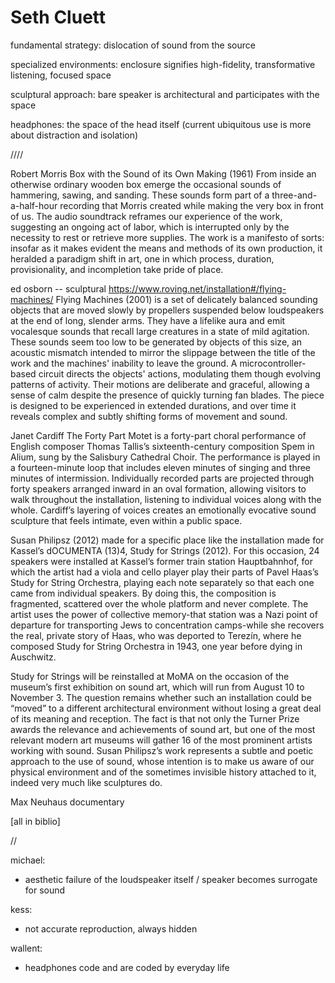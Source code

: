 # Seth Cluett


fundamental strategy:
dislocation of sound from the source

specialized environments:
enclosure signifies high-fidelity, transformative listening, focused space

sculptural approach:
bare speaker is architectural and participates with the space

headphones:
the space of the head itself (current ubiquitous use is more about distraction and isolation)


////

Robert Morris
Box with the Sound of its Own Making (1961)
From inside an otherwise ordinary wooden box emerge the occasional sounds of hammering, sawing, and sanding. These sounds form part of a three-and-a-half-hour recording that Morris created while making the very box in front of us. The audio soundtrack reframes our experience of the work, suggesting an ongoing act of labor, which is interrupted only by the necessity to rest or retrieve more supplies. The work is a manifesto of sorts: insofar as it makes evident the means and methods of its own production, it heralded a paradigm shift in art, one in which process, duration, provisionality, and incompletion take pride of place.


ed osborn -- sculptural
https://www.roving.net/installation#/flying-machines/
Flying Machines (2001) is a set of delicately balanced sounding objects that are moved slowly by propellers suspended below loudspeakers at the end of long, slender arms. They have a lifelike aura and emit vocalesque sounds that recall large creatures in a state of mild agitation. These sounds seem too low to be generated by objects of this size, an acoustic mismatch intended to mirror the slippage between the title of the work and the machines' inability to leave the ground. A microcontroller-based circuit directs the objects' actions, modulating them though evolving patterns of activity. Their motions are deliberate and graceful, allowing a sense of calm despite the presence of quickly turning fan blades. The piece is designed to be experienced in extended durations, and over time it reveals complex and subtly shifting forms of movement and sound.

Janet Cardiff
The Forty Part Motet is a forty-part choral performance of English composer Thomas Tallis’s sixteenth-century composition Spem in Alium, sung by the Salisbury Cathedral Choir. The performance is played in a fourteen-minute loop that includes eleven minutes of singing and three minutes of intermission. Individually recorded parts are projected through forty speakers arranged inward in an oval formation, allowing visitors to walk throughout the installation, listening to individual voices along with the whole. Cardiff’s layering of voices creates an emotionally evocative sound sculpture that feels intimate, even within a public space.

Susan Philipsz (2012)
made for a specific place like the installation made for Kassel’s dOCUMENTA (13)4, Study for Strings (2012). For this occasion, 24 speakers were installed at Kassel’s former train station Hauptbahnhof, for which the artist had a viola and cello player play their parts of Pavel Haas’s Study for String Orchestra, playing each note separately so that each one came from individual speakers. By doing this, the composition is fragmented, scattered over the whole platform and never complete. The artist uses the power of collective memory-that station was a Nazi point of departure for transporting Jews to concentration camps-while she recovers the real, private story of Haas, who was deported to Terezín, where he composed Study for String Orchestra in 1943, one year before dying in Auschwitz.

Study for Strings will be reinstalled at MoMA on the occasion of the museum’s first exhibition on sound art, which will run from August 10 to November 3. The question remains whether such an installation could be “moved” to a different architectural environment without losing a great deal of its meaning and reception. The fact is that not only the Turner Prize awards the relevance and achievements of sound art, but one of the most relevant modern art museums will gather 16 of the most prominent artists working with sound. Susan Philipsz’s work represents a subtle and poetic approach to the use of sound, whose intention is to make us aware of our physical environment and of the sometimes invisible history attached to it, indeed very much like sculptures do.

Max Neuhaus
documentary

[all in biblio]


//

michael:
- aesthetic failure of the loudspeaker itself  /  speaker becomes surrogate for sound


kess:
- not accurate reproduction, always hidden


wallent:
- headphones code and are coded by everyday life
